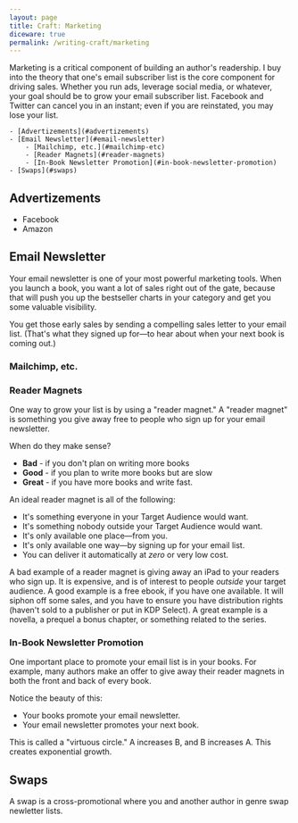 ```yaml
---
layout: page
title: Craft: Marketing
diceware: true
permalink: /writing-craft/marketing
---
```


Marketing is a critical component of building an author's readership. I buy into the theory that one's email subscriber list is the core component for driving sales. Whether you run ads, leverage social media, or whatever, your goal should be to grow your email subscriber list. Facebook and Twitter can cancel you in an instant; even if you are reinstated, you may lose your list.

<!-- TOC depthFrom:1 depthTo:3 withLinks:1 updateOnSave:1 orderedList:0 -->

	- [Advertizements](#advertizements)
	- [Email Newsletter](#email-newsletter)
		- [Mailchimp, etc.](#mailchimp-etc)
		- [Reader Magnets](#reader-magnets)
		- [In-Book Newsletter Promotion](#in-book-newsletter-promotion)
	- [Swaps](#swaps)

<!-- /TOC -->

## Advertizements

* Facebook
* Amazon

## Email Newsletter

Your email newsletter is one of your most powerful marketing tools. When you launch a book, you want a lot of sales right out of the gate, because that will push you up the bestseller charts in your category and get you some valuable visibility.

You get those early sales by sending a compelling sales letter to your email list. (That's what they signed up for—to hear about when your next book is coming out.)

### Mailchimp, etc.

### Reader Magnets

One way to grow your list is by using a "reader magnet." A "reader magnet" is something you give away free to people who sign up for your email newsletter.

When do they make sense?

* **Bad** - if you don't plan on writing more books
* **Good** - if you plan to write more books but are slow
* **Great** - if you have more books and write fast.

An ideal reader magnet is all of the following:

* It's something everyone in your Target Audience would want.
* It's something nobody outside your Target Audience would want.
* It's only available one place—from you.
* It's only available one way—by signing up for your email list.
* You can deliver it automatically at _zero_ or very low cost.

A bad example of a reader magnet is giving away an iPad to your readers who sign up. It is expensive, and is of interest to people _outside_ your target audience. A good example is a free ebook, if you have one available. It will siphon off some sales, and you have to ensure you have distribution rights (haven't sold to a publisher or put in KDP Select). A great example is a novella, a prequel a bonus chapter, or something related to the series.

### In-Book Newsletter Promotion

One important place to promote your email list is in your books. For example, many authors make an offer to give away their reader magnets in both the front and back of every book.

Notice the beauty of this:

* Your books promote your email newsletter.
* Your email newsletter promotes your next book.

This is called a "virtuous circle." A increases B, and B increases A. This creates exponential growth.

## Swaps

A swap is a cross-promotional where you and another author in genre swap newletter lists.
